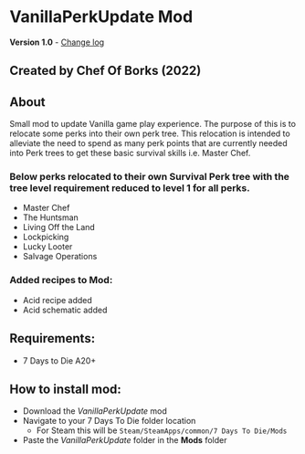# VanillaPerkUpdate Mod

**Version 1.0** - [Change log](CHANGELOG.md)

Created by Chef Of Borks (2022)
---

## About
Small mod to update Vanilla game play experience. The purpose of this is to relocate some perks into their own perk tree. This relocation is intended to alleviate the need to spend as many perk points that are currently needed into Perk trees to get these basic survival skills i.e. Master Chef. 

### Below perks relocated to their own Survival Perk tree with the tree level requirement reduced to level 1 for all perks.
- Master Chef
- The Huntsman
- Living Off the Land
- Lockpicking
- Lucky Looter
- Salvage Operations

### Added recipes to Mod:
- Acid recipe added
- Acid schematic added

## Requirements:
- 7 Days to Die A20+

## How to install mod:
- Download the *VanillaPerkUpdate* mod
- Navigate to your 7 Days To Die folder location
    - For Steam this will be ``Steam/SteamApps/common/7 Days To Die/Mods``
- Paste the *VanillaPerkUpdate* folder in the **Mods** folder